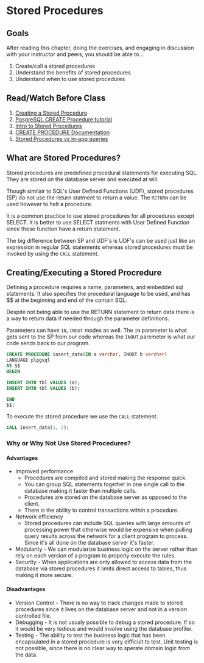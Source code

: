 # Stored Procedures

## Goals

After reading this chapter, doing the exercises, and engaging in discussion with your instructor and peers, you should be able to...

1. Create/call a stored procedures 
2. Understand the benefits of stored procedures
3. Understand when to use stored procedures

## Read/Watch Before Class

1. [Creating a Stored Procedure](https://www.youtube.com/watch?v=NdpniWg-KFg)
2. [PosgreSQL CREATE Procedure tutorial](https://www.postgresqltutorial.com/postgresql-create-procedure/)
3. [Intro to Stored Procedures](https://www.geeksforgeeks.org/postgresql-introduction-to-stored-procedures/)
4. [CREATE PROCEDURE Documentation](https://www.postgresql.org/docs/11/sql-createprocedure.html)
5. [Stored Procedures vs in-app queries](https://www.brentozar.com/archive/2019/03/should-we-use-stored-procedures-or-queries-built-in-the-app/)


## What are Stored Procedures?
Stored procedures are predefined procedural statements for executing SQL. They are stored on the database server and  executed at will.

Though similair to SQL's User Defined Functions (UDF), stored procedures (SP) do not use the return statment to return a value. The `RETURN` can be used however to halt a procedure. 

It is a common practice to use stored procedures for all procedures except SELECT. It is better to use SELECT statments with User Defined Function since these function have a return statement.

The big difference between SP and UDF's is UDF's can be used just like an expression in regular SQL statements whereas stored procedures must be invoked by using the `CALL` statement. 


## Creating/Executing a Stored Procredure

Defining a procedure requires a name, parameters, and embedded sql statements. It also specifies the procedural language to be used, and has $$ at the beginning and end of the contain SQL. 

Despite not being able to use the RETURN statement to return data there is a way to return data if needed through the parameter definitions. 

Parameters can have `IN`, `INOUT` modes as well. The `IN` parameter is what gets sent to the SP from our code whereas the `INOUT` paremeter is what our code sends back to our program.

```sql
CREATE PROCEDURE insert_data(IN a varchar, INOUT b varchar)
LANGUAGE plpgsql
AS $$
BEGIN

INSERT INTO tbl VALUES (a);
INSERT INTO tbl VALUES (b);

END
$$;
```

To execute the stored procedure we use the `CALL` statement.

```sql
CALL insert_data(1, 2);
```

### Why or Why Not Use Stored Procedures?
#### Advantages
- Improved performance 
  - Procedures are compiled and stored making the response quick.
  - You can group SQL statements together in one single call to the database making it faster than multiple calls.
  - Procedures are stored on the database server as opposed to the client.
  - There is the ability to control transactions within a procedure.
- Network efficiency
  - Stored procedures can include SQL queries with large amounts of processing power that otherwise would be expensive when pulling query results across the network for a client program to process. Since it's all done on the database server it's faster.
- Modularity - We can modularize business logic on the server rather than rely on each version of a program to properly execute the rules.
- Security - When applications are only allowed to access data from the database via stored procedures it limits direct access to tables, thus making it more secure.

#### Disadvantages
- Version Control - There is no way to track changes made to stored procedures since it lives on the database server and not in a version controlled file.
- Debugging - It is not usualy possible to debug a stored procedure. If so it would be very tedious and would involve using the database profiler.
- Testing - The ability to test the business logic that has been encapsulated in a stored procedure is very difficult to test. Unit testing is not possible, since there is no clear way to sperate domain logic from the data.
